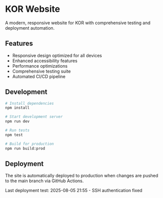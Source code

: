 # KOR Website

A modern, responsive website for KOR with comprehensive testing and deployment automation.

## Features

- Responsive design optimized for all devices
- Enhanced accessibility features
- Performance optimizations
- Comprehensive testing suite
- Automated CI/CD pipeline

## Development

```bash
# Install dependencies
npm install

# Start development server
npm run dev

# Run tests
npm test

# Build for production
npm run build:prod
```

## Deployment

The site is automatically deployed to production when changes are pushed to the main branch via GitHub Actions.

Last deployment test: 2025-08-05 21:55 - SSH authentication fixed
